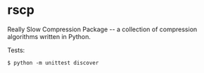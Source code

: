 # rscp

Really Slow Compression Package -- a collection of compression algorithms
written in Python.

Tests:

    $ python -m unittest discover
